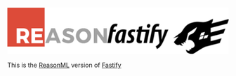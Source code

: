 ![Logo](Reasonfastify.png)

This is the [ReasonML](https://reasonml.github.io/) version of [Fastify](https://www.fastify.io/)
